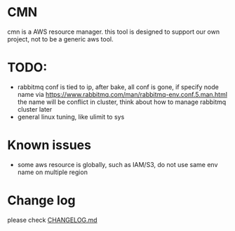 # CMN
cmn is a AWS resource manager. this tool is designed to support our own project, not to be a generic aws tool.

# TODO:
* rabbitmq conf is tied to ip, after bake, all conf is gone, if specify node name via https://www.rabbitmq.com/man/rabbitmq-env.conf.5.man.html
  the name will be conflict in cluster, think about how to manage rabbitmq cluster later
* general linux tuning, like ulimit to sys 

# Known issues
* some aws resource is globally, such as IAM/S3, do not use same env name on multiple region

# Change log
please check [CHANGELOG.md](CHANGELOG.md)